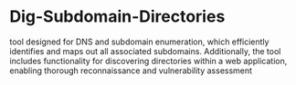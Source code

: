 # Dig-Subdomain-Directories
tool designed for DNS and subdomain enumeration, which efficiently identifies and maps out all associated subdomains. Additionally, the tool includes functionality for discovering directories within a web application, enabling thorough reconnaissance and vulnerability assessment
